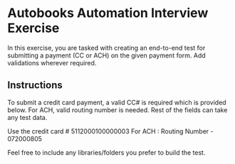 # Autobooks Automation Interview Exercise

In this exercise, you are tasked with creating an end-to-end test for submitting a payment (CC or ACH) on the given payment form.
Add validations wherever required. 

## Instructions
To submit a credit card payment, a valid CC# is required which is provided below. 
For ACH, valid routing number is needed.
Rest of the fields can take any test data.

Use the credit card # 5112000100000003
For ACH : Routing Number - 072000805

Feel free to include any libraries/folders you prefer to build the test.